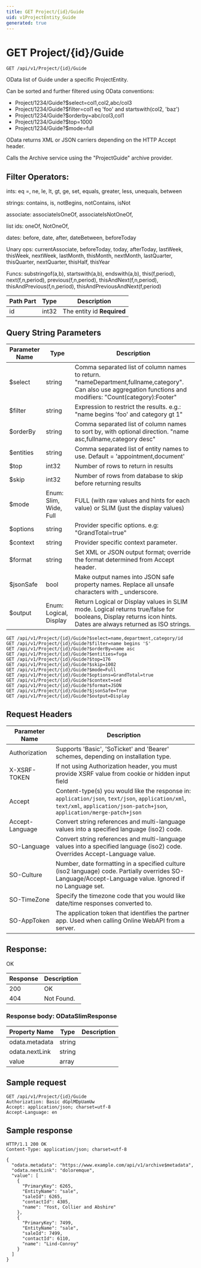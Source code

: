 ```yaml
---
title: GET Project/{id}/Guide
uid: v1ProjectEntity_Guide
generated: true
---
```


# GET Project/{id}/Guide

```http
GET /api/v1/Project/{id}/Guide
```

OData list of Guide under a specific ProjectEntity.


Can be sorted and further filtered using OData conventions:

* Project/1234/Guide?$select=col1,col2,abc/col3
* Project/1234/Guide?$filter=col1 eq 'foo' and startswith(col2, 'baz')
* Project/1234/Guide?$orderby=abc/col3,col1
* Project/1234/Guide?$top=1000
* Project/1234/Guide?$mode=full


OData returns XML or JSON carriers depending on the HTTP Accept header.


Calls the Archive service using the "ProjectGuide" archive provider.


## Filter Operators: ##

ints: eq =, ne, le, lt, gt, ge, set, equals, greater, less, unequals, between

strings: contains, is, notBegins, notContains, isNot

associate: associateIsOneOf, associateIsNotOneOf,  

list ids: oneOf, NotOneOf, 

dates: before, date, after, dateBetween, beforeToday

Unary ops: currentAssociate, beforeToday, today, afterToday, lastWeek, thisWeek, nextWeek, lastMonth, thisMonth, nextMonth, lastQuarter, thisQuarter, nextQuarter, thisHalf, thisYear

Funcs: substringof(a,b), startswith(a,b), endswith(a,b), this(f,period), next(f,n,period), previous(f,n,period), thisAndNext(f,n,period), thisAndPrevious(f,n,period), thisAndPreviousAndNext(f,period)





| Path Part | Type | Description |
|-----------|------|-------------|
| id | int32 | The entity id **Required** |


## Query String Parameters

| Parameter Name | Type |  Description |
|----------------|------|--------------|
| $select | string |  Comma separated list of column names to return. "nameDepartment,fullname,category". Can also use aggregation functions and modifiers: "Count(category):Footer" |
| $filter | string |  Expression to restrict the results. e.g.: "name begins 'foo' and category gt 1" |
| $orderBy | string |  Comma separated list of column names to sort by, with optional direction. "name asc,fullname,category desc" |
| $entities | string |  Comma separated list of entity names to use. Default = 'appointment,document' |
| $top | int32 |  Number of rows to return in results |
| $skip | int32 |  Number of rows from database to skip before returning results |
| $mode | Enum: Slim, Wide, Full |  FULL (with raw values and hints for each value) or SLIM (just the display values) |
| $options | string |  Provider specific options. e.g: "GrandTotal=true" |
| $context | string |  Provider specific context parameter. |
| $format | string |  Set XML or JSON output format; override the format determined from Accept header. |
| $jsonSafe | bool |  Make output names into JSON safe property names. Replace all unsafe characters with _ underscore. |
| $output | Enum: Logical, Display |  Return Logical or Display values in SLIM mode. Logical returns true/false for booleans, Display returns icon hints. Dates are always returned as ISO strings. |

```http
GET /api/v1/Project/{id}/Guide?$select=name,department,category/id
GET /api/v1/Project/{id}/Guide?$filter=name begins 'S'
GET /api/v1/Project/{id}/Guide?$orderBy=name asc
GET /api/v1/Project/{id}/Guide?$entities=fuga
GET /api/v1/Project/{id}/Guide?$top=176
GET /api/v1/Project/{id}/Guide?$skip=1002
GET /api/v1/Project/{id}/Guide?$mode=Full
GET /api/v1/Project/{id}/Guide?$options=GrandTotal=true
GET /api/v1/Project/{id}/Guide?$context=sed
GET /api/v1/Project/{id}/Guide?$format=JSON
GET /api/v1/Project/{id}/Guide?$jsonSafe=True
GET /api/v1/Project/{id}/Guide?$output=Display
```


## Request Headers

| Parameter Name | Description |
|----------------|-------------|
| Authorization  | Supports 'Basic', 'SoTicket' and 'Bearer' schemes, depending on installation type. |
| X-XSRF-TOKEN   | If not using Authorization header, you must provide XSRF value from cookie or hidden input field |
| Accept         | Content-type(s) you would like the response in: `application/json`, `text/json`, `application/xml`, `text/xml`, `application/json-patch+json`, `application/merge-patch+json` |
| Accept-Language | Convert string references and multi-language values into a specified language (iso2) code. |
| SO-Language | Convert string references and multi-language values into a specified language (iso2) code. Overrides Accept-Language value. |
| SO-Culture | Number, date formatting in a specified culture (iso2 language) code. Partially overrides SO-Language/Accept-Language value. Ignored if no Language set. |
| SO-TimeZone | Specify the timezone code that you would like date/time responses converted to. |
| SO-AppToken | The application token that identifies the partner app. Used when calling Online WebAPI from a server. |


## Response:

OK

| Response | Description |
|----------------|-------------|
| 200 | OK |
| 404 | Not Found. |

### Response body: ODataSlimResponse

| Property Name | Type |  Description |
|----------------|------|--------------|
| odata.metadata | string |  |
| odata.nextLink | string |  |
| value | array |  |

## Sample request

```http!
GET /api/v1/Project/{id}/Guide
Authorization: Basic dGplMDpUamUw
Accept: application/json; charset=utf-8
Accept-Language: en
```

## Sample response

```http_
HTTP/1.1 200 OK
Content-Type: application/json; charset=utf-8

{
  "odata.metadata": "https://www.example.com/api/v1/archive$metadata",
  "odata.nextLink": "doloremque",
  "value": [
    {
      "PrimaryKey": 6265,
      "EntityName": "sale",
      "saleId": 6265,
      "contactId": 4305,
      "name": "Yost, Collier and Abshire"
    },
    {
      "PrimaryKey": 7499,
      "EntityName": "sale",
      "saleId": 7499,
      "contactId": 6110,
      "name": "Lind-Conroy"
    }
  ]
}
```